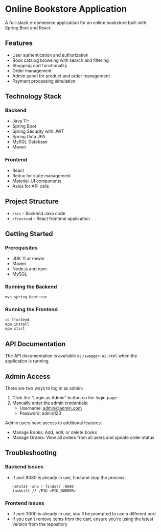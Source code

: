 # Online Bookstore Application

A full-stack e-commerce application for an online bookstore built with Spring Boot and React.

## Features

- User authentication and authorization
- Book catalog browsing with search and filtering
- Shopping cart functionality
- Order management
- Admin panel for product and order management
- Payment processing simulation

## Technology Stack

### Backend
- Java 11+
- Spring Boot
- Spring Security with JWT
- Spring Data JPA
- MySQL Database
- Maven

### Frontend
- React
- Redux for state management
- Material-UI components
- Axios for API calls

## Project Structure

- `/src` - Backend Java code
- `/frontend` - React frontend application

## Getting Started

### Prerequisites
- JDK 11 or newer
- Maven
- Node.js and npm
- MySQL

### Running the Backend
```bash
mvn spring-boot:run
```

### Running the Frontend
```bash
cd frontend
npm install
npm start
```

## API Documentation

The API documentation is available at `/swagger-ui.html` when the application is running.

## Admin Access

There are two ways to log in as admin:

1. Click the "Login as Admin" button on the login page
2. Manually enter the admin credentials:
   - Username: admin@admin.com
   - Password: admin123

Admin users have access to additional features:
- Manage Books: Add, edit, or delete books
- Manage Orders: View all orders from all users and update order status

## Troubleshooting

### Backend Issues

- If port 8080 is already in use, find and stop the process:
  ```
  netstat -ano | findstr :8080
  taskkill /F /PID <PID_NUMBER>
  ```

### Frontend Issues

- If port 3000 is already in use, you'll be prompted to use a different port
- If you can't remove items from the cart, ensure you're using the latest version from the repository 